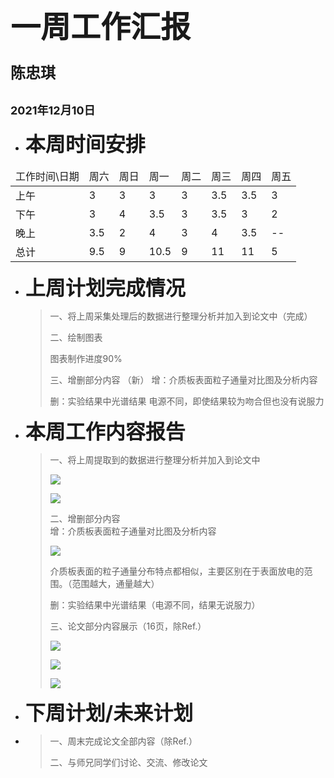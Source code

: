# <font face="微软雅黑" ><font size=7> 一周工作汇报 </font></font> #
### <font size=5> 陈忠琪 </font> ###
## <font size=4> 2021年12月10日 </font> ##

* <font size=6>__本周时间安排__</font>
<table>
    <thead>
        <tr>
            <td>工作时间\日期</td>
            <td>周六</td>
            <td>周日</td>
            <td>周一</td>
            <td>周二</td>
            <td>周三</td>
			<td>周四</td>            
			<td>周五</td>
        </tr>
    </thead>
    <tbody>
        <tr>
            <td>上午</td>
            <td>3</td>
            <td>3</td>
            <td>3</td>
            <td>3</td>
            <td>3.5</td>
            <td>3.5</td>
            <td>3</td>
        </tr>
        <tr>
            <td>下午</td>
            <td>3</td>
            <td>4</td>
            <td>3.5</td>
            <td>3</td>
            <td>3.5</td>
            <td>3</td>
            <td>2</td>
        </tr>
        <tr>
            <td>晚上</td>
            <td>3.5</td>
            <td>2</td>
            <td>4</td>
            <td>3</td>
            <td>4</td>
            <td>3.5</td>
            <td>--</td>
        </tr>
        <tr>
            <td>总计</td>
            <td>9.5</td>
            <td>9</td>
            <td>10.5</td>
            <td>9</td>
            <td>11</td>
            <td>11</td>
            <td>5</td>
        </tr>
    </tbody>
</table>


* <font size=6>__上周计划完成情况__</font>
    > 一、将上周采集处理后的数据进行整理分析并加入到论文中（完成）  
    > 
    > 二、绘制图表  
    > 
    > 图表制作进度90%
    >   
    > 三、增删部分内容 （新） 
    >   增：介质板表面粒子通量对比图及分析内容
    >   
    >   删：实验结果中光谱结果
    >      电源不同，即使结果较为吻合但也没有说服力
    >   

* <font size=6>__本周工作内容报告__</font>  
    > 一、将上周提取到的数据进行整理分析并加入到论文中  
    > 
    >   ![](https://s2.loli.net/2021/12/10/4nuJbk5A2dH1cE3.png)
    >   
    >   ![](https://s2.loli.net/2021/12/10/l3RTaiWrXm45gQZ.png)
    >   
    > 二、增删部分内容  
    >   增：介质板表面粒子通量对比图及分析内容
    >   
    >   ![](https://s2.loli.net/2021/12/10/BKoTrNsLPXmlCHx.png)
    >   
    >   介质板表面的粒子通量分布特点都相似，主要区别在于表面放电的范围。（范围越大，通量越大）
    >   
    >   删：实验结果中光谱结果（电源不同，结果无说服力）
    >   
    > 三、论文部分内容展示（16页，除Ref.）  
    > 
    >  ![](https://s2.loli.net/2021/12/10/jfZk6N8Pulm5V3A.png)
    >  
    >  ![](https://s2.loli.net/2021/12/10/4MHknVIZiKvYhFT.png)
    >  
    >  ![](https://s2.loli.net/2021/12/10/r9zsyl1DtTGmk4j.png)



* <font size=6>__下周计划/未来计划__</font> 
*  
    > 一、周末完成论文全部内容（除Ref.）
    >    
    > 二、与师兄同学们讨论、交流、修改论文  
    
